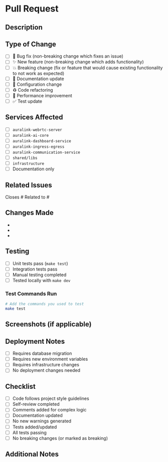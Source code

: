 # Pull Request

## Description
<!-- Provide a clear description of what this PR does -->

## Type of Change
<!-- Check all that apply -->
- [ ] 🐛 Bug fix (non-breaking change which fixes an issue)
- [ ] ✨ New feature (non-breaking change which adds functionality)
- [ ] 💥 Breaking change (fix or feature that would cause existing functionality to not work as expected)
- [ ] 📝 Documentation update
- [ ] 🔧 Configuration change
- [ ] ♻️ Code refactoring
- [ ] 🚀 Performance improvement
- [ ] ✅ Test update

## Services Affected
<!-- Check all services that are modified -->
- [ ] `auralink-webrtc-server`
- [ ] `auralink-ai-core`
- [ ] `auralink-dashboard-service`
- [ ] `auralink-ingress-egress`
- [ ] `auralink-communication-service`
- [ ] `shared/libs`
- [ ] `infrastructure`
- [ ] Documentation only

## Related Issues
<!-- Link to related issues -->
Closes #
Related to #

## Changes Made
<!-- List the specific changes -->
- 
- 
- 

## Testing
<!-- Describe the tests you ran -->
- [ ] Unit tests pass (`make test`)
- [ ] Integration tests pass
- [ ] Manual testing completed
- [ ] Tested locally with `make dev`

### Test Commands Run
```bash
# Add the commands you used to test
make test
```

## Screenshots (if applicable)
<!-- Add screenshots for UI changes -->

## Deployment Notes
<!-- Any special deployment considerations -->
- [ ] Requires database migration
- [ ] Requires new environment variables
- [ ] Requires infrastructure changes
- [ ] No deployment changes needed

## Checklist
<!-- Ensure all items are completed -->
- [ ] Code follows project style guidelines
- [ ] Self-review completed
- [ ] Comments added for complex logic
- [ ] Documentation updated
- [ ] No new warnings generated
- [ ] Tests added/updated
- [ ] All tests passing
- [ ] No breaking changes (or marked as breaking)

## Additional Notes
<!-- Any other information reviewers should know -->

